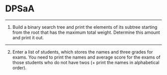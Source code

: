 # DPSaA
---------------------------------------------------------------------------------------------------------------------------------------
1. Build a binary search tree and print the elements of its subtree starting from the root that has the maximum total weight. Determine this amount and print it out.
---------------------------------------------------------------------------------------------------------------------------------------
2. Enter a list of students, which stores the names and three grades for exams. You need to print the names and average score for the exams of those students who do not have twos (+ print the names in alphabetical order).
